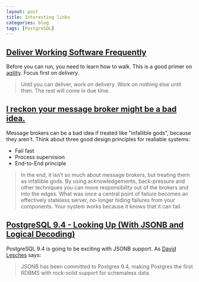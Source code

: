 ```yaml
---
layout: post
title: Interesting links
categories: blog
tags: [PostgreSQL]
---
```


## [Deliver Working Software Frequently](https://xprogramming.com/articles/deliver-working-software-frequently/)

Before you can run, you need to learn how to walk. This is a good primer on [agility](https://pragdave.me/blog/2014/03/04/time-to-kill-agile/). Focus first on *delivery*.

> Until you can deliver, work on delivery. Work on nothing else until then. The rest will come in due time.

## [I reckon your message broker might be a bad idea.](https://programmingisterrible.com/post/81015328859/i-reckon-your-message-broker-might-be-a-bad-idea)

Message brokers can be a bad idea if treated like "infallible gods", because they aren't. Think about three good design principles for realiable systems:

* Fail fast
* Process supervision
* End-to-End principle

> In the end, it isn’t so much about message brokers, but treating them as infallible gods. By using acknowledgements, back-pressure and other techniques you can move responsibility out of the brokers and into the edges. What was once a central point of failure becomes an effectively stateless server, no-longer hiding failures from your components. Your system works because it knows that it can fail.

## [PostgreSQL 9.4 - Looking Up (With JSONB and Logical Decoding)](https://www.craigkerstiens.com/2014/03/24/Postgres-9.4-Looking-up)

PostgreSQL 9.4 is going to be exciting with JSONB support. As [David Lesches](https://twitter.com/davidlesches/status/449675286947573760) says:

> JSONB has been committed to Postgres 9.4, making Postgres the first RDBMS with rock-solid support for schemaless data
